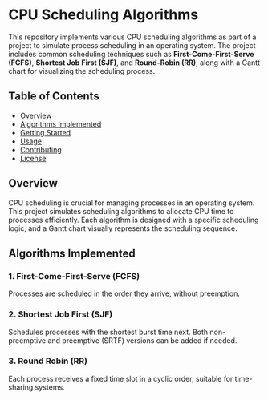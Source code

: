 # CPU Scheduling Algorithms

This repository implements various CPU scheduling algorithms as part of a project to simulate process scheduling in an operating system. The project includes common scheduling techniques such as **First-Come-First-Serve (FCFS)**, **Shortest Job First (SJF)**, and **Round-Robin (RR)**, along with a Gantt chart for visualizing the scheduling process.

## Table of Contents
- [Overview](#overview)
- [Algorithms Implemented](#algorithms-implemented)
- [Getting Started](#getting-started)
- [Usage](#usage)
- [Contributing](#contributing)
- [License](#license)

## Overview

CPU scheduling is crucial for managing processes in an operating system. This project simulates scheduling algorithms to allocate CPU time to processes efficiently. Each algorithm is designed with a specific scheduling logic, and a Gantt chart visually represents the scheduling sequence.

## Algorithms Implemented

### 1. First-Come-First-Serve (FCFS)
Processes are scheduled in the order they arrive, without preemption.

### 2. Shortest Job First (SJF)
Schedules processes with the shortest burst time next. Both non-preemptive and preemptive (SRTF) versions can be added if needed.

### 3. Round Robin (RR)
Each process receives a fixed time slot in a cyclic order, suitable for time-sharing systems.

